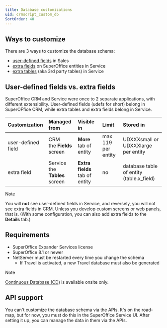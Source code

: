 ```yaml
---
title: Database customizations
uid: crmscript_custom_db
SortOrder: 40
---
```


## Ways to customize

There are 3 ways to customize the database schema:

* [user-defined fields](./udef.md) in Sales
* [extra fields](./extra-fields.md) on SuperOffice entities in Service
* [extra tables](./extra-tables.md) (aka 3rd party tables) in Service

## User-defined fields vs. extra fields

SuperOffice CRM and Service were once to 2 separate applications, with different extensibility.
User-defined fields (udefs for short) belong in SuperOFfice CRM, while extra tables and extra fields belong in Service.

| Customization      | Managed from   | Visible in  | Limit | Stored in |
|:-------------------|:---------------|:------------|:------|:----------|
| user-defined field | CRM<br />the **Fields** screen | **More** tab of entity | max 119 per entity | UDXXXsmall or UDXXXlarge per entity|
| extra field        | Service<br />the **Tables** screen | **Extra fields** tab of entity | no | database table of entity (table.x_field) |

> [!NOTE]
> You will **not** see user-defined fields in Service, and reversely, you will not see extra fields in CRM. Unless you develop custom screens or web panels, that is. (With some configuration, you can also add extra fields to the **Details** tab.)

## Requirements

* SuperOffice Expander Services license
* SuperOffice 8.1 or newer
* NetServer must be restarted every time you change the schema
  * If Travel is activated, a new Travel database must also be generated

> [!NOTE]
> [Continuous Database (CD)](https://community.superoffice.com/en/content/.content/database/continuous-database/) is available onsite only.

## API support

You can't customize the database schema via the APIs. It's on the road-map, but for now, you must do this in the SuperOffice Service UI. After setting it up, you can manage the data in them via the APIs.
